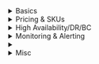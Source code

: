 <details>
  <summary>Basics</summary>
  
</details>  

<details>
  <summary>Pricing & SKUs</summary>
  
</details>  

<details>
  <summary>High Availability/DR/BC</summary>
  
</details>  

<details>
  <summary>Monitoring & Alerting</summary>

**How to get alert for 40 units occuring 10 times in a 10-minute window?**
- Log Analytics query
- Query #1 - `requestCharge_s > 40`
- Query #2 - `period = 10` and `frequency = 10`
- Azure Monitor is alerting mechanism
- https://docs.microsoft.com/en-us/azure/cosmos-db/monitor-cosmos-db

</details>  


<details>
  <summary></summary>
  
</details>  

<details>
  <summary>Misc</summary>
  
</details>  
